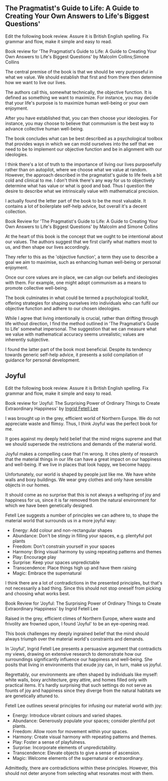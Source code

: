 
## The Pragmatist's Guide to Life: A Guide to Creating Your Own Answers to Life's Biggest Questions'

Edit the following book review. Assure it is British English spelling. Fix grammar and flow, make it simple and easy to read.

Book review for 'The Pragmatist's Guide to Life: A Guide to Creating Your Own Answers to Life's Biggest Questions' by Malcolm Collins;Simone Collins

The central premise of the book is that we should be very purposeful in what we value. We should establish that first and from there then determine how we want to live our lives.

The authors call this, somewhat technically, the objective function. It is defined as something we want to maximize. For instance, you may decide that your life's purpose is to maximize human well-being or your own enjoyment.

After you have established that, you can then choose your ideologies. For instance, you may choose to believe that communism is the best way to advance collective human well-being.

The book concludes what can be best described as a psychological toolbox that provides ways in which we can mold ourselves into the self that we need to be to implement our objective function and be in alignment with our ideologies.

I think there's a lot of truth to the importance of living our lives purposefully rather than on autopilot, where we choose what we value at random. However, the approach described in the pragmatist's guide to life feels a bit cold and clinical to me. I don't think there's any way for us to objectively determine what has value or what is good and bad. Thus I question the desire to describe what we intrinsically value with mathematical precision.

I actually found the letter part of the book to be the most valuable. It contains a lot of boilerplate self-help advice, but overall it's a decent collection.


Book Review for 'The Pragmatist's Guide to Life: A Guide to Creating Your Own Answers to Life's Biggest Questions' by Malcolm and Simone Collins

At the heart of this book is the concept that we ought to be intentional about our values. The authors suggest that we first clarify what matters most to us, and then shape our lives accordingly.

They refer to this as the 'objective function', a term they use to describe a goal we aim to maximise, such as enhancing human well-being or personal enjoyment.

Once our core values are in place, we can align our beliefs and ideologies with them. For example, one might adopt communism as a means to promote collective well-being.

The book culminates in what could be termed a psychological toolkit, offering strategies for shaping ourselves into individuals who can fulfil our objective function and adhere to our chosen ideologies.

While I agree that living intentionally is crucial, rather than drifting through life without direction, I find the method outlined in 'The Pragmatist's Guide to Life' somewhat impersonal. The suggestion that we can measure what we value with mathematical accuracy seems unrealistic; values are inherently subjective.

I found the latter part of the book most beneficial. Despite its tendency towards generic self-help advice, it presents a solid compilation of guidance for personal development.

## Joyful

Edit the following book review. Assure it is British English spelling. Fix grammar and flow, make it simple and easy to read.

Book review for 'Joyful: The Surprising Power of Ordinary Things to Create Extraordinary Happiness' by [Ingrid Fetell Lee](https://www.goodreads.com/author/show/16834389.Ingrid_Fetell_Lee)

I was brought up in the grey, efficient world of Northern Europe. We do not appreciate waste and flimsy. Thus, I think Joyful was the perfect book for me.

It goes against my deeply held belief that the mind reigns supreme and that we should supersede the restrictions and demands of the material world.

Joyful makes a compelling case that I'm wrong. It cites plenty of research that the material things in our life can have a great impact on our happiness and well-being. If we live in places that look happy, we become happy.

Unfortunately, our world is shaped by people just like me. We have white walls and boxy buildings. We wear grey clothes and only have sensible objects in our homes.

It should come as no surprise that this is not always a wellspring of joy and happiness for us, since it is far removed from the natural environment for which we have been genetically designed.

Fetell Lee suggests a number of principles we can adhere to, to shape the material world that surrounds us in a more joyful way:

- Energy: Add colour and non-rectangular shapes
- Abundance: Don't be stingy in filling your spaces, e.g. plentyful pot plants
- Freedom: Don't constrain yourself in your spaces
- Harmony: Bring visual harmony by using repeating patterns and themes
- Play: Encourage play
- Surprise: Keep your spaces unpredictable
- Transcendence: Place things high up and have them raising
- Magic: Embrace the supernatural

I think there are a lot of contradictions in the presented principles, but that's not necessarily a bad thing. Since this should not stop oneself from picking and choosing what works best.

 Book Review for 'Joyful: The Surprising Power of Ordinary Things to Create Extraordinary Happiness' by Ingrid Fetell Lee

Raised in the grey, efficient climes of Northern Europe, where waste and frivolity are frowned upon, I found 'Joyful' to be an eye-opening read.

This book challenges my deeply ingrained belief that the mind should always triumph over the material world's constraints and demands.

In 'Joyful', Ingrid Fetell Lee presents a persuasive argument that contradicts my views, drawing on extensive research to demonstrate how our surroundings significantly influence our happiness and well-being. She posits that living in environments that exude joy can, in turn, make us joyful.

Regrettably, our environments are often shaped by individuals like myself: white walls, boxy architecture, grey attire, and homes filled only with practical items. It's hardly surprising that such settings do not serve as founts of joy and happiness since they diverge from the natural habitats we are genetically attuned to.

Fetell Lee outlines several principles for infusing our material world with joy:

- Energy: Introduce vibrant colours and varied shapes.
- Abundance: Generously populate your spaces; consider plentiful pot plants.
- Freedom: Allow room for movement within your spaces.
- Harmony: Create visual harmony with repeating patterns and themes.
- Play: Foster a sense of playfulness.
- Surprise: Incorporate elements of unpredictability.
- Transcendence: Elevate objects to give a sense of ascension.
- Magic: Welcome elements of the supernatural or extraordinary.

Admittedly, there are contradictions within these principles. However, this should not deter anyone from selecting what resonates most with them.